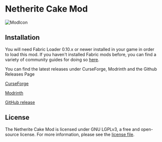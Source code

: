 # Netherite Cake Mod
![ModIcon](https://github.com/UnlikePaladin/netherite-cake/blob/main/src/main/resources/assets/ncake/ncake_logo.png?raw=true)

## Installation

You will need Fabric Loader 0.10.x or newer installed in your game in order to load this mod. If you haven't installed Fabric mods before, you can find a variety of community guides for doing so [here](https://fabricmc.net/wiki/install).

You can find the latest releases under CurseForge, Modrinth and the Github Releases Page

[CurseForge](https://www.curseforge.com/minecraft/mc-mods/netherite-cake)

[Modrinth](https://modrinth.com/mod/netherite-cake) 

[GitHub release](https://github.com/UnlikePaladin/netherite-cake/releases)


## License

The Netherite Cake Mod is licensed under GNU LGPLv3, a free and open-source license. For more information, please see the [license file](LICENSE.txt).
